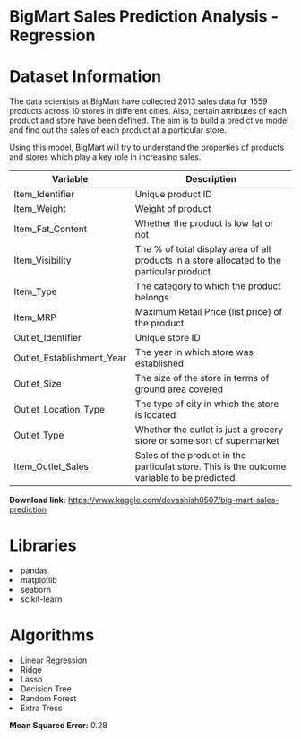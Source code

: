 # BigMart Sales Prediction Analysis - Regression

# Dataset Information

The data scientists at BigMart have collected 2013 sales data for 1559 products across 10 stores in different cities. Also, certain attributes of each product and store have been defined. The aim is to build a predictive model and find out the sales of each product at a particular store.

Using this model, BigMart will try to understand the properties of products and stores which play a key role in increasing sales.


Variable | Description
----------|--------------
Item_Identifier | Unique product ID
Item_Weight | Weight of product
Item_Fat_Content | Whether the product is low fat or not
Item_Visibility | The % of total display area of all products in a    store allocated to the particular product
Item_Type | The category to which the product belongs
Item_MRP | Maximum Retail Price (list price) of the product
Outlet_Identifier | Unique store ID
Outlet_Establishment_Year | The year in which store was established
Outlet_Size | The size of the store in terms of ground area covered
Outlet_Location_Type | The type of city in which the store is located
Outlet_Type | Whether the outlet is just a grocery store or some sort of supermarket
Item_Outlet_Sales | Sales of the product in the particulat store. This is the outcome variable to be predicted.

**Download link:** https://www.kaggle.com/devashish0507/big-mart-sales-prediction

# Libraries
<li>pandas
<li>matplotlib
<li>seaborn
<li>scikit-learn

# Algorithms

<li>Linear Regression
<li>Ridge
<li>Lasso
<li>Decision Tree
<li>Random Forest
<li>Extra Tress
  
**Mean Squared Error:** 0.28
